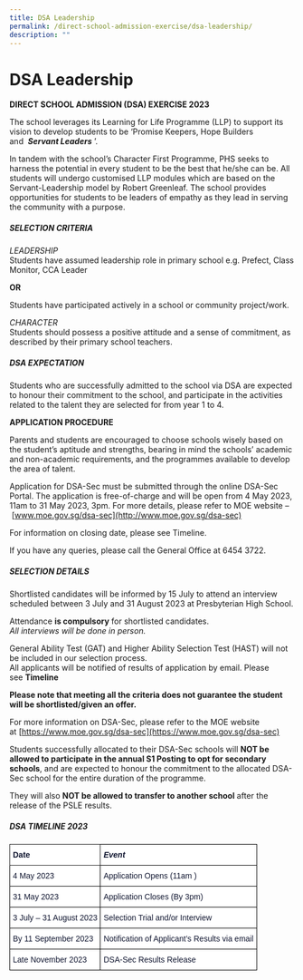 ```yaml
---
title: DSA Leadership
permalink: /direct-school-admission-exercise/dsa-leadership/
description: ""
---
```

# **DSA Leadership**

**DIRECT SCHOOL ADMISSION (DSA) EXERCISE 2023**

The school leverages its Learning for Life Programme (LLP) to support its vision to develop students to be ‘Promise Keepers, Hope Builders and&nbsp;&nbsp;**_Servant Leaders_**&nbsp;’.

In tandem with the school’s Character First Programme, PHS seeks to harness the potential in every student to be the best that he/she can be. All students will undergo customised LLP modules which are based on the Servant-Leadership model by Robert Greenleaf. The school provides opportunities for students to be leaders of empathy as they lead in serving the community with a purpose.&nbsp;

##### SELECTION CRITERIA

_LEADERSHIP_  
Students have assumed leadership role in primary school e.g. Prefect, Class Monitor, CCA Leader&nbsp;

**OR**

Students have participated actively in a school or community project/work.

_CHARACTER_  
Students should possess a positive attitude and a sense of commitment, as described by their primary school teachers.

##### DSA EXPECTATION
Students who are successfully admitted to the school via DSA are expected to honour their commitment to the school, and participate in the activities related to the talent they are selected for from year 1 to 4.

**APPLICATION PROCEDURE**

Parents and students are encouraged to choose schools wisely based on the student’s aptitude and strengths, bearing in mind the schools’ academic and non-academic requirements, and the programmes available to develop the area of talent.

Application for DSA-Sec must be submitted through the online DSA-Sec Portal. The application is free-of-charge and will be open from 4 May 2023, 11am to 31 May 2023, 3pm. For more details, please refer to MOE website –&nbsp;[www.moe.gov.sg/dsa-sec](http://www.moe.gov.sg/dsa-sec)

For information on closing date, please see&nbsp;Timeline.

If you have any queries, please call the General Office at 6454 3722.

##### SELECTION DETAILS
Shortlisted candidates will be informed by 15 July to attend an interview scheduled between 3 July and 31 August 2023&nbsp;at Presbyterian High School.

Attendance&nbsp;**is compulsory**&nbsp;for shortlisted candidates.  
_All interviews will be done in person._

General Ability Test (GAT) and Higher Ability Selection Test (HAST) will not be included in our selection process.  
All applicants will be notified of results of application by email. Please see&nbsp;**Timeline**

**Please note that meeting all the criteria does not guarantee the student will be shortlisted/given an offer.**  

For more information on DSA-Sec, please refer to the MOE website at&nbsp;[https://www.moe.gov.sg/dsa-sec](https://www.moe.gov.sg/dsa-sec)

Students successfully allocated to their DSA-Sec schools will&nbsp;**NOT be allowed to participate in the annual S1 Posting to opt for secondary schools**, and are expected to honour the commitment to the allocated DSA-Sec school for the entire duration of the programme.

They will also&nbsp;**NOT be allowed to transfer to another school**&nbsp;after the release of the PSLE results.

##### DSA TIMELINE 2023

<table style="border-collapse:collapse;border-spacing:0" class="tg"><thead><tr><th style="background-color:#FFF;border-color:#222222;border-style:solid;border-width:1px;color:#101630;font-family:Arial, sans-serif;font-size:14px;font-weight:bold;overflow:hidden;padding:10px 5px;text-align:left;vertical-align:top;word-break:normal">Date</th><th style="background-color:#FFF;border-color:black;border-style:solid;border-width:1px;color:#101630;font-family:Arial, sans-serif;font-size:14px;font-style:italic;font-weight:bold;overflow:hidden;padding:10px 5px;text-align:left;vertical-align:top;word-break:normal">Event</th></tr></thead><tbody><tr><td style="background-color:#FFF;border-color:black;border-style:solid;border-width:1px;color:#101630;font-family:Arial, sans-serif;font-size:14px;overflow:hidden;padding:10px 5px;text-align:left;vertical-align:top;word-break:normal">4 May 2023</td><td style="background-color:#FFF;border-color:black;border-style:solid;border-width:1px;color:#101630;font-family:Arial, sans-serif;font-size:14px;overflow:hidden;padding:10px 5px;text-align:left;vertical-align:top;word-break:normal">Application Opens (11am )</td></tr><tr><td style="background-color:#FFF;border-color:black;border-style:solid;border-width:1px;color:#101630;font-family:Arial, sans-serif;font-size:14px;overflow:hidden;padding:10px 5px;text-align:left;vertical-align:top;word-break:normal">31 May 2023</td><td style="background-color:#FFF;border-color:black;border-style:solid;border-width:1px;color:#101630;font-family:Arial, sans-serif;font-size:14px;overflow:hidden;padding:10px 5px;text-align:left;vertical-align:top;word-break:normal">Application Closes (By 3pm)</td></tr><tr><td style="background-color:#FFF;border-color:black;border-style:solid;border-width:1px;color:#101630;font-family:Arial, sans-serif;font-size:14px;overflow:hidden;padding:10px 5px;text-align:left;vertical-align:top;word-break:normal">3 July – 31 August 2023</td><td style="background-color:#FFF;border-color:black;border-style:solid;border-width:1px;color:#101630;font-family:Arial, sans-serif;font-size:14px;overflow:hidden;padding:10px 5px;text-align:left;vertical-align:top;word-break:normal">Selection Trial and/or Interview</td></tr><tr><td style="background-color:#FFF;border-color:black;border-style:solid;border-width:1px;color:#101630;font-family:Arial, sans-serif;font-size:14px;overflow:hidden;padding:10px 5px;text-align:left;vertical-align:top;word-break:normal">By 11 September 2023</td><td style="background-color:#FFF;border-color:black;border-style:solid;border-width:1px;color:#101630;font-family:Arial, sans-serif;font-size:14px;overflow:hidden;padding:10px 5px;text-align:left;vertical-align:top;word-break:normal">Notification of Applicant’s Results via email</td></tr><tr><td style="background-color:#FFF;border-color:black;border-style:solid;border-width:1px;color:#101630;font-family:Arial, sans-serif;font-size:14px;overflow:hidden;padding:10px 5px;text-align:left;vertical-align:top;word-break:normal">Late November 2023</td><td style="background-color:#FFF;border-color:black;border-style:solid;border-width:1px;color:#101630;font-family:Arial, sans-serif;font-size:14px;overflow:hidden;padding:10px 5px;text-align:left;vertical-align:top;word-break:normal"> DSA-Sec Results Release</td></tr></tbody></table>